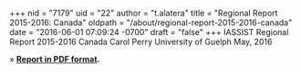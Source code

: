 +++
nid = "7179"
uid = "22"
author = "t.alatera"
title = "Regional Report 2015-2016: Canada"
oldpath = "/about/regional-report-2015-2016-canada"
date = "2016-06-01 07:09:24 -0700"
draft = "false"
+++
IASSIST Regional Report 2015-2016
Canada
Carol Perry
University of Guelph
May, 2016

» **[Report in PDF format](/file/about/canada_regional_report_2015-2016.pdf).**
